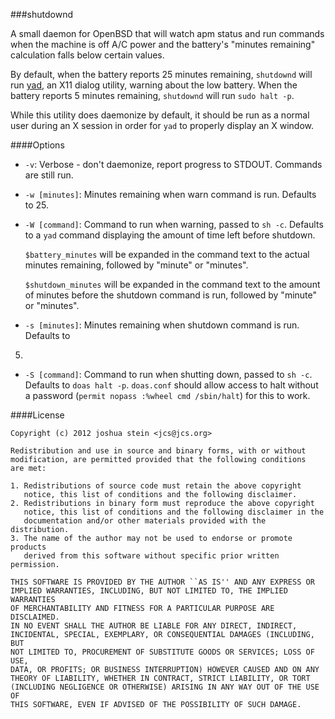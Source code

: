 ###shutdownd

A small daemon for OpenBSD that will watch apm status and run commands when
the machine is off A/C power and the battery's "minutes remaining" calculation
falls below certain values.

By default, when the battery reports 25 minutes remaining, `shutdownd` will
run [yad](http://yad.googlecode.com/), an X11 dialog utility, warning about the
low battery.  When the battery reports 5 minutes remaining, `shutdownd` will
run `sudo halt -p`.

While this utility does daemonize by default, it should be run as a normal user
during an X session in order for `yad` to properly display an X window.

####Options

* `-v`: Verbose - don't daemonize, report progress to STDOUT.  Commands are
still run.

* `-w [minutes]`: Minutes remaining when warn command is run.  Defaults to 25.

* `-W [command]`: Command to run when warning, passed to `sh -c`.  Defaults to
a `yad` command displaying the amount of time left before shutdown.

	`$battery_minutes` will be expanded in the command text to the actual minutes
	remaining, followed by "minute" or "minutes".

	`$shutdown_minutes` will be expanded in the command text to the amount of
	minutes before the shutdown command is run, followed by "minute" or "minutes".

* `-s [minutes]`: Minutes remaining when shutdown command is run.  Defaults to
5.

* `-S [command]`: Command to run when shutting down, passed to `sh -c`.
Defaults to `doas halt -p`.  `doas.conf` should allow access to halt without a
password (`permit nopass :%wheel cmd /sbin/halt`) for this to work.

####License

	Copyright (c) 2012 joshua stein <jcs@jcs.org>

	Redistribution and use in source and binary forms, with or without
	modification, are permitted provided that the following conditions
	are met:

	1. Redistributions of source code must retain the above copyright
	   notice, this list of conditions and the following disclaimer.
	2. Redistributions in binary form must reproduce the above copyright
	   notice, this list of conditions and the following disclaimer in the
	   documentation and/or other materials provided with the distribution.
	3. The name of the author may not be used to endorse or promote products
	   derived from this software without specific prior written permission.

	THIS SOFTWARE IS PROVIDED BY THE AUTHOR ``AS IS'' AND ANY EXPRESS OR
	IMPLIED WARRANTIES, INCLUDING, BUT NOT LIMITED TO, THE IMPLIED WARRANTIES
	OF MERCHANTABILITY AND FITNESS FOR A PARTICULAR PURPOSE ARE DISCLAIMED.
	IN NO EVENT SHALL THE AUTHOR BE LIABLE FOR ANY DIRECT, INDIRECT,
	INCIDENTAL, SPECIAL, EXEMPLARY, OR CONSEQUENTIAL DAMAGES (INCLUDING, BUT
	NOT LIMITED TO, PROCUREMENT OF SUBSTITUTE GOODS OR SERVICES; LOSS OF USE,
	DATA, OR PROFITS; OR BUSINESS INTERRUPTION) HOWEVER CAUSED AND ON ANY
	THEORY OF LIABILITY, WHETHER IN CONTRACT, STRICT LIABILITY, OR TORT
	(INCLUDING NEGLIGENCE OR OTHERWISE) ARISING IN ANY WAY OUT OF THE USE OF
	THIS SOFTWARE, EVEN IF ADVISED OF THE POSSIBILITY OF SUCH DAMAGE.

